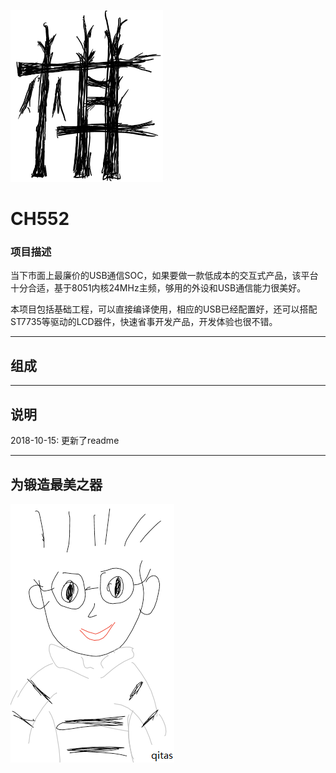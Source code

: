 ﻿[![sites](qitas/Qi.png)](http://www.qitas.cn)

# CH552

### 项目描述

当下市面上最廉价的USB通信SOC，如果要做一款低成本的交互式产品，该平台十分合适，基于8051内核24MHz主频，够用的外设和USB通信能力很美好。

本项目包括基础工程，可以直接编译使用，相应的USB已经配置好，还可以搭配ST7735等驱动的LCD器件，快速省事开发产品，开发体验也很不错。

---

## 组成



---
## 说明

2018-10-15: 更新了readme

---
## 为锻造最美之器
[![sites](qitas/qitas.png)](http://www.qitas.cn)
